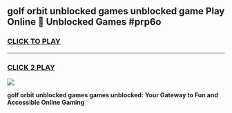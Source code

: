 
## golf orbit unblocked games unblocked game Play Online 👋 Unblocked Games #prp6o
<h3>
<a href="https://premium.freeplayer.one?title=golf_orbit_unblocked_games&ref=21F">CLICK TO PLAY</a></h3>
<hr>

<h3>
<a href="https://premium.freeplayer.one?title=golf_orbit_unblocked_games&ref=21F">CLICK 2 PLAY</a>
  
</h3>

<a href="https://premium.freeplayer.one?title=golf_orbit_unblocked_games&ref=21F/"><img src="https://clearcache.store/games.png"></a>


**golf orbit unblocked games games unblocked: Your Gateway to Fun and Accessible Online Gaming**
